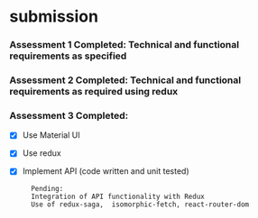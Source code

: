 # submission


### Assessment 1		Completed: Technical and functional requirements as specified

### Assessment 2		Completed: Technical and functional requirements as required using redux

### Assessment 3		Completed:
- [x] Use Material UI
- [x] Use redux
- [x] Implement API (code written and unit tested)
		
		Pending:
		Integration of API functionality with Redux
		Use of redux-saga,  isomorphic-fetch, react-router-dom
